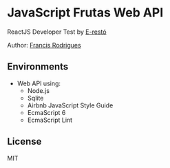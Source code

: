 # JavaScript Frutas Web API #

ReactJS Developer Test by [E-restó][1]

Author: [Francis Rodrigues][2]


## Environments ##

* Web API using:
  - Node.js
  - Sqlite
  - Airbnb JavaScript Style Guide
  - EcmaScript 6
  - EcmaScript Lint


## License ##

MIT


  [1]: https://e-resto.com/
  [2]: https://github.com/francisrod01/
